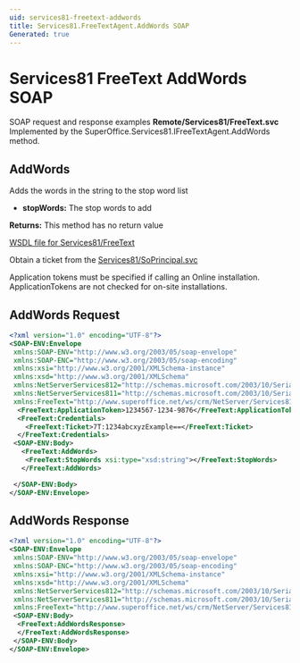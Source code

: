 ```yaml
---
uid: services81-freetext-addwords
title: Services81.FreeTextAgent.AddWords SOAP
Generated: true
---
```


# Services81 FreeText AddWords SOAP

SOAP request and response examples **Remote/Services81/FreeText.svc**
Implemented by the <see cref="M:SuperOffice.Services81.IFreeTextAgent.AddWords">SuperOffice.Services81.IFreeTextAgent.AddWords</see> method.

## AddWords

Adds the words in the string to the stop word list

* **stopWords:** The stop words to add

**Returns:** This method has no return value


[WSDL file for Services81/FreeText](../Services81-FreeText.md)

Obtain a ticket from the [Services81/SoPrincipal.svc](../SoPrincipal/SoPrincipal.md)

Application tokens must be specified if calling an Online installation. ApplicationTokens are not checked for on-site installations.

## AddWords Request

```xml
<?xml version="1.0" encoding="UTF-8"?>
<SOAP-ENV:Envelope
 xmlns:SOAP-ENV="http://www.w3.org/2003/05/soap-envelope"
 xmlns:SOAP-ENC="http://www.w3.org/2003/05/soap-encoding"
 xmlns:xsi="http://www.w3.org/2001/XMLSchema-instance"
 xmlns:xsd="http://www.w3.org/2001/XMLSchema"
 xmlns:NetServerServices812="http://schemas.microsoft.com/2003/10/Serialization/Arrays"
 xmlns:NetServerServices811="http://schemas.microsoft.com/2003/10/Serialization/"
 xmlns:FreeText="http://www.superoffice.net/ws/crm/NetServer/Services81">
  <FreeText:ApplicationToken>1234567-1234-9876</FreeText:ApplicationToken>
  <FreeText:Credentials>
    <FreeText:Ticket>7T:1234abcxyzExample==</FreeText:Ticket>
  </FreeText:Credentials>
 <SOAP-ENV:Body>
   <FreeText:AddWords>
    <FreeText:StopWords xsi:type="xsd:string"></FreeText:StopWords>
   </FreeText:AddWords>

 </SOAP-ENV:Body>
</SOAP-ENV:Envelope>

```


## AddWords Response

```xml
<?xml version="1.0" encoding="UTF-8"?>
<SOAP-ENV:Envelope
 xmlns:SOAP-ENV="http://www.w3.org/2003/05/soap-envelope"
 xmlns:SOAP-ENC="http://www.w3.org/2003/05/soap-encoding"
 xmlns:xsi="http://www.w3.org/2001/XMLSchema-instance"
 xmlns:xsd="http://www.w3.org/2001/XMLSchema"
 xmlns:NetServerServices812="http://schemas.microsoft.com/2003/10/Serialization/Arrays"
 xmlns:NetServerServices811="http://schemas.microsoft.com/2003/10/Serialization/"
 xmlns:FreeText="http://www.superoffice.net/ws/crm/NetServer/Services81">
 <SOAP-ENV:Body>
  <FreeText:AddWordsResponse>
  </FreeText:AddWordsResponse>
 </SOAP-ENV:Body>
</SOAP-ENV:Envelope>

```

